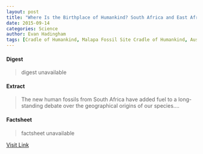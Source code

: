 ```yaml
---
layout: post
title: "Where Is the Birthplace of Humankind? South Africa and East Africa Both Lay Claims"
date: 2015-09-14
categories: Science
author: Evan Hadingham
tags: [Cradle of Humankind, Malapa Fossil Site Cradle of Humankind, Australopithecus, Homo naledi, Australopithecus sediba, Homo, Human evolution, Lucy (Australopithecus), Olduvai Gorge, Paleoanthropology, Vertebrate paleozoology, Pliocene, Hominini]
---
```



#### Digest
>digest unavailable

#### Extract
>The new human fossils from South Africa have added fuel to a long-standing debate over the geographical origins of our species....

#### Factsheet
>factsheet unavailable

[Visit Link](http://news.nationalgeographic.com/2015/09/150911-hominin-hominid-berger-homo-naledi-fossils-ancestor-rising-star-human-origins/)


